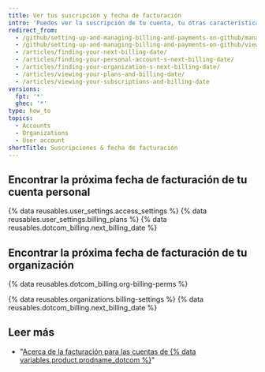 ```yaml
---
title: Ver tus suscripción y fecha de facturación
intro: 'Puedes ver la suscripción de tu cuenta, tu otras características y productos de pago y tu próxima fecha de facturación en las configuraciones de facturación de tu cuenta.'
redirect_from:
  - /github/setting-up-and-managing-billing-and-payments-on-github/managing-your-github-billing-settings/viewing-your-subscriptions-and-billing-date
  - /github/setting-up-and-managing-billing-and-payments-on-github/viewing-your-subscriptions-and-billing-date
  - /articles/finding-your-next-billing-date/
  - /articles/finding-your-personal-account-s-next-billing-date/
  - /articles/finding-your-organization-s-next-billing-date/
  - /articles/viewing-your-plans-and-billing-date/
  - /articles/viewing-your-subscriptions-and-billing-date
versions:
  fpt: '*'
  ghec: '*'
type: how_to
topics:
  - Accounts
  - Organizations
  - User account
shortTitle: Suscripciones & fecha de facturación
---
```


## Encontrar la próxima fecha de facturación de tu cuenta personal

{% data reusables.user_settings.access_settings %}
{% data reusables.user_settings.billing_plans %}
{% data reusables.dotcom_billing.next_billing_date %}

## Encontrar la próxima fecha de facturación de tu organización

{% data reusables.dotcom_billing.org-billing-perms %}

{% data reusables.organizations.billing-settings %}
{% data reusables.dotcom_billing.next_billing_date %}

## Leer más

- "[Acerca de la facturación para las cuentas de {% data variables.product.prodname_dotcom %}](/articles/about-billing-for-github-accounts)"
